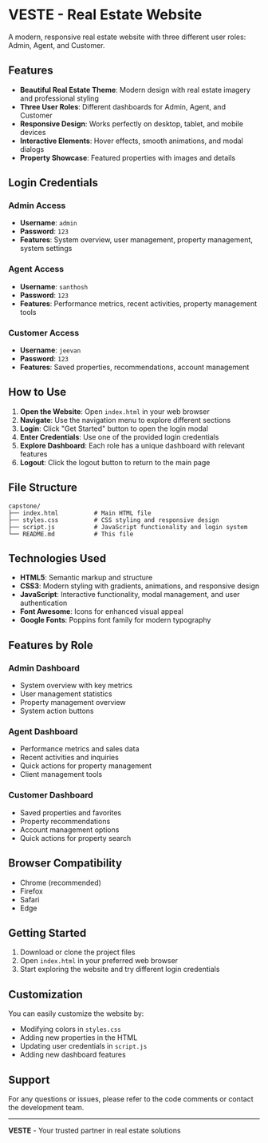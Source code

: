 # VESTE - Real Estate Website

A modern, responsive real estate website with three different user roles: Admin, Agent, and Customer.

## Features

- **Beautiful Real Estate Theme**: Modern design with real estate imagery and professional styling
- **Three User Roles**: Different dashboards for Admin, Agent, and Customer
- **Responsive Design**: Works perfectly on desktop, tablet, and mobile devices
- **Interactive Elements**: Hover effects, smooth animations, and modal dialogs
- **Property Showcase**: Featured properties with images and details

## Login Credentials

### Admin Access
- **Username**: `admin`
- **Password**: `123`
- **Features**: System overview, user management, property management, system settings

### Agent Access
- **Username**: `santhosh`
- **Password**: `123`
- **Features**: Performance metrics, recent activities, property management tools

### Customer Access
- **Username**: `jeevan`
- **Password**: `123`
- **Features**: Saved properties, recommendations, account management

## How to Use

1. **Open the Website**: Open `index.html` in your web browser
2. **Navigate**: Use the navigation menu to explore different sections
3. **Login**: Click "Get Started" button to open the login modal
4. **Enter Credentials**: Use one of the provided login credentials
5. **Explore Dashboard**: Each role has a unique dashboard with relevant features
6. **Logout**: Click the logout button to return to the main page

## File Structure

```
capstone/
├── index.html          # Main HTML file
├── styles.css          # CSS styling and responsive design
├── script.js           # JavaScript functionality and login system
└── README.md           # This file
```

## Technologies Used

- **HTML5**: Semantic markup and structure
- **CSS3**: Modern styling with gradients, animations, and responsive design
- **JavaScript**: Interactive functionality, modal management, and user authentication
- **Font Awesome**: Icons for enhanced visual appeal
- **Google Fonts**: Poppins font family for modern typography

## Features by Role

### Admin Dashboard
- System overview with key metrics
- User management statistics
- Property management overview
- System action buttons

### Agent Dashboard
- Performance metrics and sales data
- Recent activities and inquiries
- Quick actions for property management
- Client management tools

### Customer Dashboard
- Saved properties and favorites
- Property recommendations
- Account management options
- Quick actions for property search

## Browser Compatibility

- Chrome (recommended)
- Firefox
- Safari
- Edge

## Getting Started

1. Download or clone the project files
2. Open `index.html` in your preferred web browser
3. Start exploring the website and try different login credentials

## Customization

You can easily customize the website by:
- Modifying colors in `styles.css`
- Adding new properties in the HTML
- Updating user credentials in `script.js`
- Adding new dashboard features

## Support

For any questions or issues, please refer to the code comments or contact the development team.

---

**VESTE** - Your trusted partner in real estate solutions
